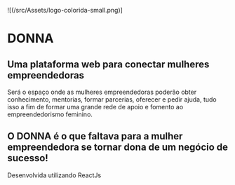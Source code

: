 ![(/src/Assets/logo-colorida-small.png)]

# DONNA 

## Uma plataforma web para conectar mulheres empreendedoras

Será o espaço onde as mulheres empreendedoras poderão obter conhecimento, mentorias, formar parcerias, oferecer e pedir ajuda, tudo isso a fim de formar uma grande rede de apoio e fomento ao empreendedorismo feminino.

## O DONNA é o que faltava para a mulher empreendedora se tornar dona de um negócio de sucesso!


Desenvolvida utilizando ReactJs
